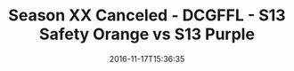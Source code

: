 ---
title: Season XX Canceled - DCGFFL - S13 Safety Orange vs S13 Purple
teams-score:
- team: _teams/s13-safety-orange.md
  score: 50
- team: _teams/s13-purple.md
  score: 27
mvp: B. Mauck (Safety Orange), C. Hobbs (Purple)
game-ball: P. McIntyre (Safety Orange), M. Gillette (Purple)
season: 13
week: 8
date: '2016-11-17T15:36:35'
pageid: season-13-playoffs-november-13-2016-4828-vs-4825
---